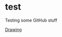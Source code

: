 # test
Testing some GitHub stuff

[Drawing](https://htmlpreview.github.io/?https://github.com/Kvols/test/blob/master/test.drawio.html)

